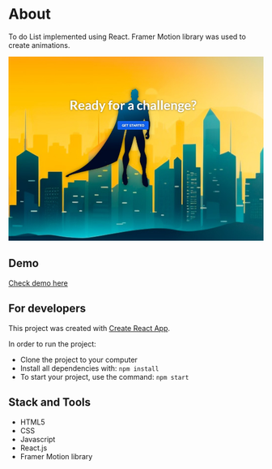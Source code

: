 # About

To do List implemented using React. Framer Motion library was used to create animations.

<div align="center">
    <img src="https://github.com/IvanVasiunin/animated-todo-list-with-reactjs/blob/main/public/app_UI.jpg" alt="UI_snapshot" />
</div>

## Demo

<a href="https://ivanvasiunin.github.io/animated-todo-list-with-reactjs/">Check demo here</a>

## For developers

This project was created with
[Create React App](https://github.com/facebook/create-react-app).

In order to run the project:
- Clone the project to your computer
- Install all dependencies with: <code>npm install</code>
- To start your project, use the command: <code>npm start</code>

## Stack and Tools

- HTML5
- CSS
- Javascript
- React.js
- Framer Motion library
